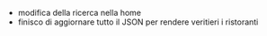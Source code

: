 - modifica della ricerca nella home
- finisco di aggiornare tutto il JSON per rendere veritieri i ristoranti